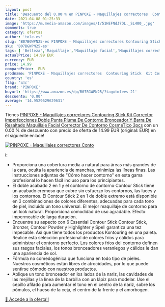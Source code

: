 ```yaml
---
layout: post
title: 'Descuento del 0.00 % en PINPOXE - Maquillajes correctores  Conto'
date: 2021-04-08 01:25:33
image: 'https://m.media-amazon.com/images/I/51HEFNdJ7DL._SL400_.jpg'
comments: true
category: ofertas
author: 'tole.es'
slug: 'B07BGWPN25-es PINPOXE - Maquillajes correctores Contouring Stick Kit...'
sku: 'B07BGWPN25-es'
tags: [ 'Belleza','Maquillaje','Maquillaje facial','Maquillajes correctores','pinpoxe', ]
actualPrice: 14.99 EUR
currency: EUR
price: 14.99
comparePrice:  EUR
prodname: 'PINPOXE - Maquillajes correctores  Contouring Stick  Kit Corrector Imperfecciones  Doble Punta Pluma De Contorno Bronceador Y Barra De Resaltado Maquillaje Facial Corrector De Contorno CosméTico  3pcs'
country: 'es'
flag: '🇪🇸'
brand: 'PINPOXE'
buyurl: 'https://www.amazon.es/dp/B07BGWPN25/?tag=tolees-21'
descuento: '0.00'
average: '14.9529629629631'
---
```


Tienes [PINPOXE - Maquillajes correctores  Contouring Stick  Kit Corrector Imperfecciones  Doble Punta Pluma De Contorno Bronceador Y Barra De Resaltado Maquillaje Facial Corrector De Contorno CosméTico  3pcs](https://www.amazon.es/dp/B07BGWPN25/?tag=tolees-21) con un 0.00 % de descuento con precio de oferta de 14.99 EUR (original:  EUR) en el siguiente enlace!

[![PINPOXE - Maquillajes correctores  Conto](https://m.media-amazon.com/images/I/51HEFNdJ7DL._SL400_.jpg)](https://www.amazon.es/dp/B07BGWPN25/?tag=tolees-21)

ℹ️:

- Proporciona una cobertura media a natural para áreas más grandes de la cara, oculta la apariencia de manchas, minimiza las líneas finas. Las instrucciones adjuntas de "Cómo hacer contorno" en esta gama profesional lo hacen fácil incluso para los principiantes.
- El doble acabado 2 en 1 y el contorno de contorno Contour Stick tiene un acabado cremoso que cubre sin esfuerzo los contornos, las luces y los contornos. El Contour Stick 2 en 1 de doble extremo está disponible en 3 combinaciones de colores diferentes, adecuadas para cada tono de piel, incluido un tono universal. El mejor maquillaje de contorno para un look natural. Proporciona comodidad de uso agradable. Efecto impermeable de larga duración.
- Encuentre su aspecto con 6 Essential Contour Stick Contour Stick, Bronzer, Contour Powder y Highlighter y Spell garantiza una tez impecable. Así que tiene todos los productos Kontouring en una paleta. Realice esta selección profesional de colores fríos y cálidos para administrar el contorno perfecto. Los colores fríos del contorno definen sus rasgos faciales, los tonos bronceadores veraniegos y cálidos le dan una apariencia de sol.
- Fórmula no comedogénica que funciona en todo tipo de pieles. Nuestros cosméticos están libres de atrocidades, por lo que puede sentirse cómodo con nuestros productos.
- Aplique un tono bronceador en los lados de la nariz, las cavidades de las mejillas y la línea de la barbilla con un lápiz para modelar. Use el cepillo afilado para aumentar el tono en el centro de la nariz, sobre los pómulos, el hueso de la ceja, el centro de la frente y el amorbogen.

[🛒 Accede a la oferta!!](https://www.amazon.es/dp/B07BGWPN25/?tag=tolees-21)
